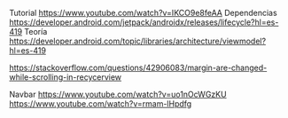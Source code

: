 Tutorial
https://www.youtube.com/watch?v=IKCO9e8feAA
Dependencias
https://developer.android.com/jetpack/androidx/releases/lifecycle?hl=es-419
Teoría
https://developer.android.com/topic/libraries/architecture/viewmodel?hl=es-419

https://stackoverflow.com/questions/42906083/margin-are-changed-while-scrolling-in-recycerview

Navbar
https://www.youtube.com/watch?v=uo1nOcWGzKU
https://www.youtube.com/watch?v=rmam-lHpdfg